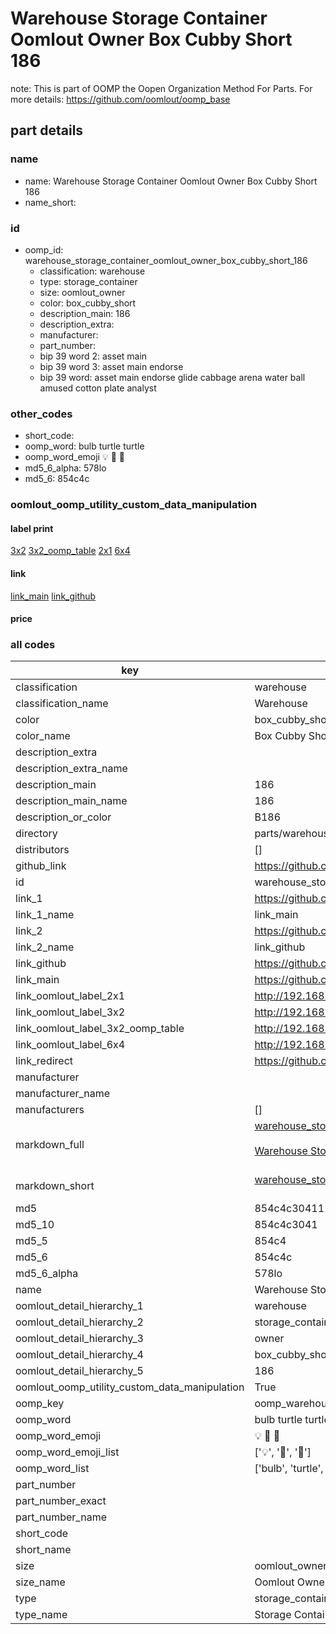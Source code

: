 # Warehouse Storage Container Oomlout Owner Box Cubby Short 186  

note: This is part of OOMP the Oopen Organization Method For Parts. For more details: https://github.com/oomlout/oomp_base

##  part details
  







### name
* name: Warehouse Storage Container Oomlout Owner Box Cubby Short 186
* name_short: 
### id
* oomp_id: warehouse_storage_container_oomlout_owner_box_cubby_short_186
  * classification: warehouse
  * type: storage_container
  * size: oomlout_owner
  * color: box_cubby_short
  * description_main: 186
  * description_extra: 
  * manufacturer: 
  * part_number: 
  * bip 39 word 2: asset main
  * bip 39 word 3: asset main endorse
  * bip 39 word: asset main endorse glide cabbage arena water ball amused cotton plate analyst

### other_codes
* short_code: 
* oomp_word: bulb turtle turtle
* oomp_word_emoji :bulb: :turtle: :turtle:
* md5_6_alpha: 578lo
* md5_6: 854c4c






### oomlout_oomp_utility_custom_data_manipulation
#### label print
[3x2](http://192.168.1.245:1112/?label=oomp%20578lo)
[3x2_oomp_table](http://192.168.1.108:1112/?label=oomp%20578lo)
[2x1](http://192.168.1.242:1112/?label=oomp%20578lo)
[6x4](http://192.168.1.55:1112/?label=oomp%20578lo)    

#### link

[link_main](https://github.com/oomlout/oomlout_oomp_version_1_messy/tree/main/parts/warehouse_storage_container_oomlout_owner_box_cubby_short_186) [link_github](https://github.com/oomlout/oomlout_oomp_version_1_messy/tree/main/parts/warehouse_storage_container_oomlout_owner_box_cubby_short_186)                             

#### price







### all codes 
| key | value |  
| --- | --- |  
| classification | warehouse |  
| classification_name | Warehouse |  
| color | box_cubby_short |  
| color_name | Box Cubby Short |  
| description_extra |  |  
| description_extra_name |  |  
| description_main | 186 |  
| description_main_name | 186 |  
| description_or_color | B186 |  
| directory | parts/warehouse_storage_container_oomlout_owner_box_cubby_short_186 |  
| distributors | [] |  
| github_link | https://github.com/oomlout/oomlout_oomp_part_src/tree/main/parts/warehouse_storage_container_oomlout_owner_box_cubby_short_186 |  
| id | warehouse_storage_container_oomlout_owner_box_cubby_short_186 |  
| link_1 | https://github.com/oomlout/oomlout_oomp_version_1_messy/tree/main/parts/warehouse_storage_container_oomlout_owner_box_cubby_short_186 |  
| link_1_name | link_main |  
| link_2 | https://github.com/oomlout/oomlout_oomp_version_1_messy/tree/main/parts/warehouse_storage_container_oomlout_owner_box_cubby_short_186 |  
| link_2_name | link_github |  
| link_github | https://github.com/oomlout/oomlout_oomp_version_1_messy/tree/main/parts/warehouse_storage_container_oomlout_owner_box_cubby_short_186 |  
| link_main | https://github.com/oomlout/oomlout_oomp_version_1_messy/tree/main/parts/warehouse_storage_container_oomlout_owner_box_cubby_short_186 |  
| link_oomlout_label_2x1 | http://192.168.1.242:1112/?label=oomp%20578lo |  
| link_oomlout_label_3x2 | http://192.168.1.245:1112/?label=oomp%20578lo |  
| link_oomlout_label_3x2_oomp_table | http://192.168.1.108:1112/?label=oomp%20578lo |  
| link_oomlout_label_6x4 | http://192.168.1.55:1112/?label=oomp%20578lo |  
| link_redirect | https://github.com/oomlout/oomlout_oomp_version_1_messy/tree/main/parts/warehouse_storage_container_oomlout_owner_box_cubby_short_186 |  
| manufacturer |  |  
| manufacturer_name |  |  
| manufacturers | [] |  
| markdown_full | [warehouse_storage_container_oomlout_owner_box_cubby_short_186](none)<br>[](none)<br>[Warehouse Storage Container Oomlout Owner Box Cubby Short 186](none)<br><br> |  
| markdown_short | [warehouse_storage_container_oomlout_owner_box_cubby_short_186](none)<br><br> |  
| md5 | 854c4c304111fef82d8fd63093a1906d |  
| md5_10 | 854c4c3041 |  
| md5_5 | 854c4 |  
| md5_6 | 854c4c |  
| md5_6_alpha | 578lo |  
| name | Warehouse Storage Container Oomlout Owner Box Cubby Short 186 |  
| oomlout_detail_hierarchy_1 | warehouse |  
| oomlout_detail_hierarchy_2 | storage_container |  
| oomlout_detail_hierarchy_3 | owner |  
| oomlout_detail_hierarchy_4 | box_cubby_short |  
| oomlout_detail_hierarchy_5 | 186 |  
| oomlout_oomp_utility_custom_data_manipulation | True |  
| oomp_key | oomp_warehouse_storage_container_oomlout_owner_box_cubby_short_186 |  
| oomp_word | bulb turtle turtle |  
| oomp_word_emoji | :bulb: :turtle: :turtle: |  
| oomp_word_emoji_list | [':bulb:', ':turtle:', ':turtle:'] |  
| oomp_word_list | ['bulb', 'turtle', 'turtle'] |  
| part_number |  |  
| part_number_exact |  |  
| part_number_name |  |  
| short_code |  |  
| short_name |  |  
| size | oomlout_owner |  
| size_name | Oomlout Owner |  
| type | storage_container |  
| type_name | Storage Container |  
